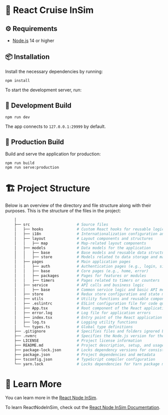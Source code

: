 # 🚗 React Cruise InSim

## ⚙️ Requirements
- [Node.js](https://nodejs.org/) 14 or higher

## 📦 Installation
Install the necessary dependencies by running:

```shell
npm install
```

To start the development server, run:
## 🔧 Development Build

```shell
npm run dev
```

The app connects to `127.0.0.1:29999` by default.

## 🚀 Production Build
Build and serve the application for production:

```shell
npm run build
npm run serve:production
```

# 🏗️ Project Structure

Below is an overview of the directory and file structure along with their purposes. This is the structure of the files in the project:

```sh
    │
    ├── src                     # Source files
    │   ├── hooks               # Custom React hooks for reusable logic
    │   ├── i18n                # Internationalization configuration and files
    │   ├── layout              # Layout components and structures
    │   │   ├── map             # Map-related layout components
    │   ├── models              # Data models for the application
    │   │   ├── base            # Base models and reusable data structures
    │   │   ├── store           # Models related to data storage and management
    │   ├── pages               # Main application pages
    │   │   ├── auth            # Authentication pages (e.g., login, signup)
    │   │   ├── base            # Core pages (e.g., home, error)
    │   │   ├── packages        # Pages for features or modules
    │   │   ├── timers          # Pages related to timers or counters
    │   ├── service             # API calls and business logic
    │   │   ├── base            # Common service logic and basic API methods
    │   ├── store               # Redux store configuration and state management
    │   ├── utils               # Utility functions and reusable components
    │   ├── .eslintrc           # ESLint configuration file for code quality
    │   ├── App.tsx             # Root component of the React application
    │   ├── error.log           # Log file for application errors
    │   ├── index.tsx           # Entry point of the React application
    │   ├── log.ts              # Logging utility functions
    │   └── types.ts            # Global type definitions
    ├── .gitignore              # Specifies files and folders ignored by Git
    ├── .nvmrc                  # Specifies the Node.js version for the project
    ├── LICENSE                 # Project license information
    ├── README.md               # Project description, setup, and usage guide
    ├── package-lock.json       # Locks dependency versions for consistency
    ├── package.json            # Project dependencies and metadata
    ├── tsconfig.json           # TypeScript compiler configuration
    └── yarn.lock               # Locks dependencies for Yarn package manager
```

# 📖 Learn More

You can learn more in the [React Node InSim](https://github.com/simbroadcasts/react-node-insim).

To learn ReactNodeInSim, check out the [React Node InSim Documentation](https://github.com/simbroadcasts/react-node-insim/blob/main/README.md).

